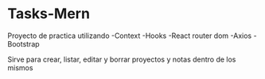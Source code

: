 # Tasks-Mern


Proyecto de practica utilizando 
-Context 
-Hooks
-React router dom
-Axios
-Bootstrap

Sirve para crear, listar, editar y borrar proyectos y notas dentro de los mismos
